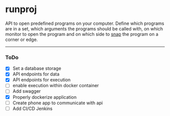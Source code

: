 # runproj

API to open predefined programs on your computer.
Define which programs are in a set, which arguments the programs should be called with,
on which monitor to open the program and on which side to [snap](https://support.microsoft.com/en-us/windows/snap-your-windows-885a9b1e-a983-a3b1-16cd-c531795e6241#:~:text=Select%20the%20window%20you%20want,a%20corner%20after%20snapping%20it.) the program on a corner or edge.

---

### ToDo

-   [x] Set a database storage
-   [x] API endpoints for data
-   [x] API endpoints for execution
-   [ ] enable execution within docker container
-   [ ] Add swagger
-   [x] Properly dockerize application
-   [ ] Create phone app to communicate with api
-   [ ] Add CI/CD Jenkins
